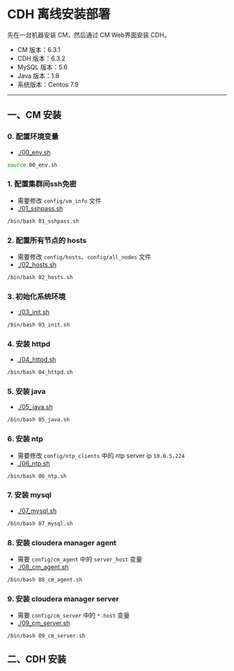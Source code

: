 # CDH 离线安装部署

先在一台机器安装 CM，然后通过 CM Web界面安装 CDH。

- CM 版本：6.3.1
- CDH 版本：6.3.2
- MySQL 版本：5.6
- Java 版本：1.8
- 系统版本：Centos 7.9

*****

## 一、CM 安装

### 0. 配置环境变量
- [./00_env.sh](./00_env.sh)
```bash
source 00_env.sh
```

### 1. 配置集群间ssh免密
- 需要修改 `config/vm_info` 文件
- [./01_sshpass.sh](./01_sshpass.sh)
```bash
/bin/bash 01_sshpass.sh
```

### 2. 配置所有节点的 hosts
- 需要修改 `config/hosts`、`config/all_nodes` 文件
- [./02_hosts.sh](./02_hosts.sh)
```bash
/bin/bash 02_hosts.sh
```

### 3. 初始化系统环境
- [./03_init.sh](./03_init.sh)
```bash
/bin/bash 03_init.sh
```

### 4. 安装 httpd
- [./04_httpd.sh](./04_httpd.sh)
```bash
/bin/bash 04_httpd.sh
```

### 5. 安装 java
- [./05_java.sh](./05_java.sh)
```bash
/bin/bash 05_java.sh
```

### 6. 安装 ntp
- 需要修改 `config/ntp_clients` 中的 ntp server ip `10.0.5.224`
- [./06_ntp.sh](./06_ntp.sh)
```bash
/bin/bash 06_ntp.sh
```

### 7. 安装 mysql
- [./07_mysql.sh](./07_mysql.sh)
```bash
/bin/bash 07_mysql.sh
```

### 8. 安装 cloudera manager agent
- 需要 `config/cm_agent` 中的 `server_host` 变量
- [./08_cm_agent.sh](./08_cm_agent.sh)
```bash
/bin/bash 08_cm_agent.sh
```

### 9. 安装 cloudera manager server
- 需要 `config/cm_server` 中的 `*.host` 变量
- [./09_cm_server.sh](./09_cm_server.sh)
```bash
/bin/bash 09_cm_server.sh
```

## 二、CDH 安装
